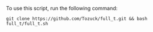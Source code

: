 
To use this script, run the following command:

```
git clone https://github.com/Tozuck/full_t.git && bash full_t/full_t.sh
```
